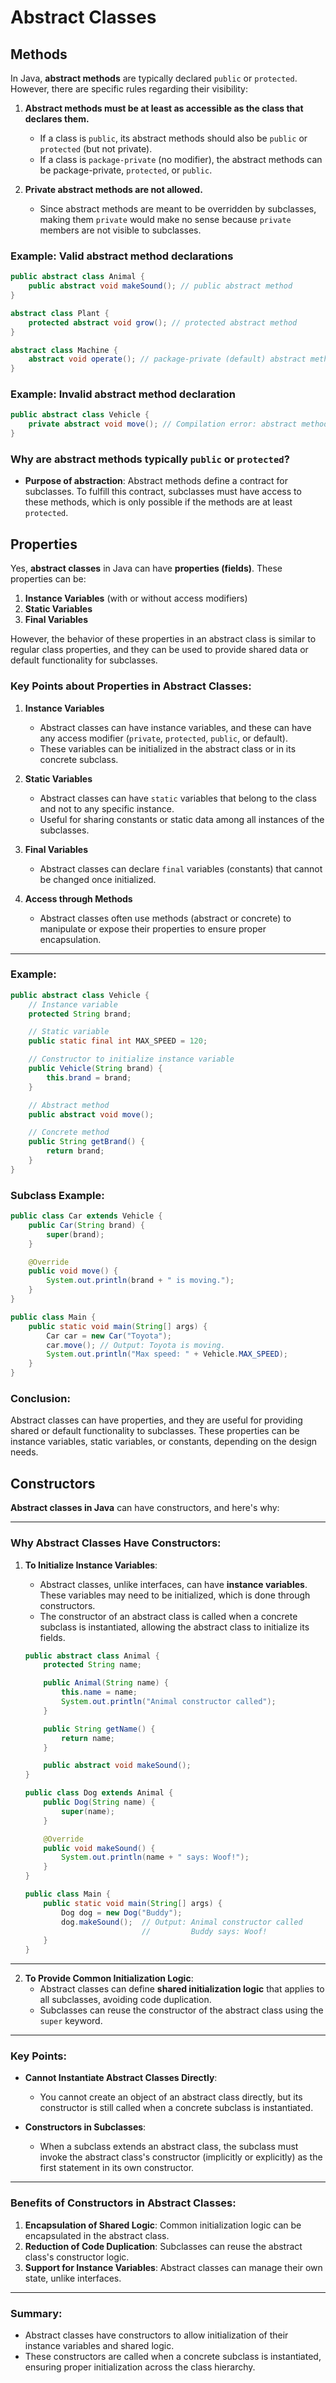 # Abstract Classes

## Methods

In Java, **abstract methods** are typically declared `public` or `protected`. However, there are specific rules regarding their visibility:

1. **Abstract methods must be at least as accessible as the class that declares them.**
   - If a class is `public`, its abstract methods should also be `public` or `protected` (but not private).
   - If a class is `package-private` (no modifier), the abstract methods can be package-private, `protected`, or `public`.

2. **Private abstract methods are not allowed.**
   - Since abstract methods are meant to be overridden by subclasses, making them `private` would make no sense because `private` members are not visible to subclasses.

### Example: Valid abstract method declarations
```java
public abstract class Animal {
    public abstract void makeSound(); // public abstract method
}

abstract class Plant {
    protected abstract void grow(); // protected abstract method
}

abstract class Machine {
    abstract void operate(); // package-private (default) abstract method
}
```

### Example: Invalid abstract method declaration
```java
public abstract class Vehicle {
    private abstract void move(); // Compilation error: abstract methods cannot be private
}
```

### Why are abstract methods typically `public` or `protected`?
- **Purpose of abstraction**: Abstract methods define a contract for subclasses. To fulfill this contract, subclasses must have access to these methods, which is only possible if the methods are at least `protected`.

## Properties

Yes, **abstract classes** in Java can have **properties (fields)**. These properties can be:

1. **Instance Variables** (with or without access modifiers)
2. **Static Variables**
3. **Final Variables**

However, the behavior of these properties in an abstract class is similar to regular class properties, and they can be used to provide shared data or default functionality for subclasses.

### Key Points about Properties in Abstract Classes:
1. **Instance Variables**  
   - Abstract classes can have instance variables, and these can have any access modifier (`private`, `protected`, `public`, or default).
   - These variables can be initialized in the abstract class or in its concrete subclass.

2. **Static Variables**  
   - Abstract classes can have `static` variables that belong to the class and not to any specific instance.
   - Useful for sharing constants or static data among all instances of the subclasses.

3. **Final Variables**  
   - Abstract classes can declare `final` variables (constants) that cannot be changed once initialized.

4. **Access through Methods**  
   - Abstract classes often use methods (abstract or concrete) to manipulate or expose their properties to ensure proper encapsulation.

---

### Example:

```java
public abstract class Vehicle {
    // Instance variable
    protected String brand;

    // Static variable
    public static final int MAX_SPEED = 120;

    // Constructor to initialize instance variable
    public Vehicle(String brand) {
        this.brand = brand;
    }

    // Abstract method
    public abstract void move();

    // Concrete method
    public String getBrand() {
        return brand;
    }
}
```

### Subclass Example:

```java
public class Car extends Vehicle {
    public Car(String brand) {
        super(brand);
    }

    @Override
    public void move() {
        System.out.println(brand + " is moving.");
    }
}

public class Main {
    public static void main(String[] args) {
        Car car = new Car("Toyota");
        car.move(); // Output: Toyota is moving.
        System.out.println("Max speed: " + Vehicle.MAX_SPEED);
    }
}
```

### Conclusion:
Abstract classes can have properties, and they are useful for providing shared or default functionality to subclasses. These properties can be instance variables, static variables, or constants, depending on the design needs.

## Constructors

**Abstract classes in Java** can have constructors, and here's why:

---

### Why Abstract Classes Have Constructors:

1. **To Initialize Instance Variables**:
   - Abstract classes, unlike interfaces, can have **instance variables**. These variables may need to be initialized, which is done through constructors.
   - The constructor of an abstract class is called when a concrete subclass is instantiated, allowing the abstract class to initialize its fields.

   ```java
   public abstract class Animal {
       protected String name;

       public Animal(String name) {
           this.name = name;
           System.out.println("Animal constructor called");
       }

       public String getName() {
           return name;
       }

       public abstract void makeSound();
   }

   public class Dog extends Animal {
       public Dog(String name) {
           super(name);
       }

       @Override
       public void makeSound() {
           System.out.println(name + " says: Woof!");
       }
   }

   public class Main {
       public static void main(String[] args) {
           Dog dog = new Dog("Buddy");
           dog.makeSound();  // Output: Animal constructor called
                             //         Buddy says: Woof!
       }
   }
   ```

---

2. **To Provide Common Initialization Logic**:
   - Abstract classes can define **shared initialization logic** that applies to all subclasses, avoiding code duplication.
   - Subclasses can reuse the constructor of the abstract class using the `super` keyword.

---

### Key Points:
- **Cannot Instantiate Abstract Classes Directly**:
   - You cannot create an object of an abstract class directly, but its constructor is still called when a concrete subclass is instantiated.

- **Constructors in Subclasses**:
   - When a subclass extends an abstract class, the subclass must invoke the abstract class's constructor (implicitly or explicitly) as the first statement in its own constructor.

---

### Benefits of Constructors in Abstract Classes:
1. **Encapsulation of Shared Logic**: Common initialization logic can be encapsulated in the abstract class.
2. **Reduction of Code Duplication**: Subclasses can reuse the abstract class's constructor logic.
3. **Support for Instance Variables**: Abstract classes can manage their own state, unlike interfaces.

---

### Summary:
- Abstract classes have constructors to allow initialization of their instance variables and shared logic.
- These constructors are called when a concrete subclass is instantiated, ensuring proper initialization across the class hierarchy.

